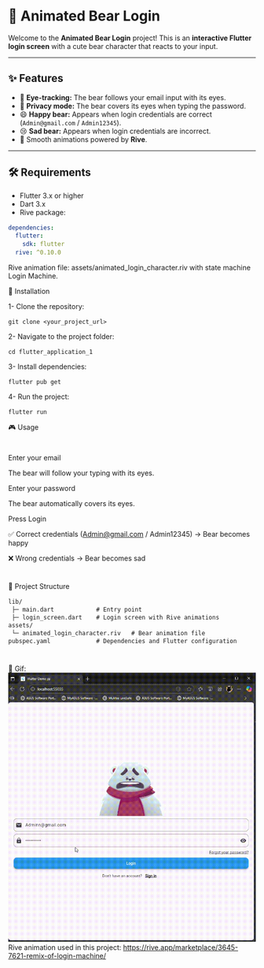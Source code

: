 # 🐻 Animated Bear Login

Welcome to the **Animated Bear Login** project! This is an **interactive Flutter login screen** with a cute bear character that reacts to your input.  

---

## ✨ Features

- 👀 **Eye-tracking:** The bear follows your email input with its eyes.  
- 🙈 **Privacy mode:** The bear covers its eyes when typing the password.  
- 😄 **Happy bear:** Appears when login credentials are correct (`Admin@gmail.com` / `Admin12345`).  
- 😢 **Sad bear:** Appears when login credentials are incorrect.  
- 🎨 Smooth animations powered by **Rive**.  

---

## 🛠️ Requirements

- Flutter 3.x or higher  
- Dart 3.x  
- Rive package:

```yaml
dependencies:
  flutter:
    sdk: flutter
  rive: ^0.10.0
```
Rive animation file: assets/animated_login_character.riv with state machine Login Machine.

🚀 Installation

1- Clone the repository:
```
git clone <your_project_url>
```
2- Navigate to the project folder:
```
cd flutter_application_1
```
3- Install dependencies:
```
flutter pub get
```
4- Run the project:
```
flutter run
```
🎮 Usage
#

Enter your email

The bear will follow your typing with its eyes.

Enter your password

The bear automatically covers its eyes.

Press Login

✅ Correct credentials (Admin@gmail.com / Admin12345) → Bear becomes happy

❌ Wrong credentials → Bear becomes sad
#
📂 Project Structure
```
lib/
 ├─ main.dart            # Entry point
 ├─ login_screen.dart    # Login screen with Rive animations
assets/
 └─ animated_login_character.riv   # Bear animation file
pubspec.yaml             # Dependencies and Flutter configuration

```
#
🎨 Gif: ![flutter_application_1](assets/gif.gif)
Rive animation used in this project: https://rive.app/marketplace/3645-7621-remix-of-login-machine/ 
